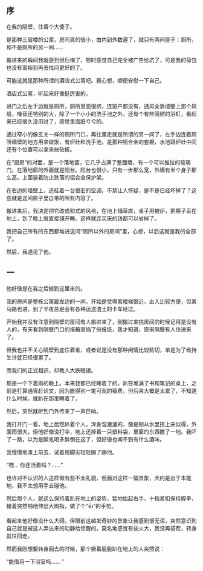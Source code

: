 ## 序

在我的隔壁，住着个大傻子。

是那种三层楼的公寓，房间真的很小，由内到外数遍了，就只有两间屋子：厕所，和不是厕所的另一间……

搬进来的瞬间我就感到很后悔了，顿时感觉自己完全被广告给坑了，可是我的荷包也没有富裕到再去找间更好的了。

可能这就是那种所谓的酒店式公寓吧。我心想，顺便安慰一下自己。

酒店式公寓，听起来好像挺厉害的。

进门之后左手边就是厕所，厕所里面很挤，连窗户都没有，通风全靠墙壁上那个风扇，噪音还特别的大，除了一个小小的洗手池之外，还有个有些简陋的浴缸，看起来已经很久没用过了，感觉里面脏兮兮的。

通过窄小的像玄关一样的厕所门口，再往里走就是所谓的另一间了，左手边连着厕所墙壁的地方用来做饭，有炉灶和洗手池，是那种铝合金的套橱，水池跟炉灶中间还有个位置可以拿来放砧板。

在“厨房”的对面，是一个落地窗，它几乎占满了整面墙，有一个可以推拉的玻璃门，在落地窗的外面就是阳台。阳台也很小，只有一步那么宽，外墙有半个身子那么高，上面装着防止跌落的铝合金保护架。

在右边的墙壁上，还挂着一台很旧的空调，不禁让人怀疑，是不是已经坏掉了？这些就是这间房子里自带的所有内容了。

搬进来后，我决定把它改成和式的风格，在地上铺草席，桌子用被炉，把褥子丢在地上，到了晚上就直接铺开睡。这样就连买床的钱都可以省掉了。

我把自己所有的东西都堆进这间“厕所以外的房间”里，心想，以后这就是我的全部了。

然后，我遇见了他。



## 一

他好像是在我之后搬到这里来的。

我的房间是整栋公寓最左边的一间，开始是觉得离楼梯很近，出入比较方便，但离马路也进，到了半夜总是会有各种运送渣土的卡车经过。

开始我并没有注意到隔壁的房间有人搬进来了，刚搬过来挑房间的时候记得是没有人的，有天看到隔壁门口的报箱里插了份报纸，我才知道，原来隔壁有人住进来了。

但我也并不关心隔壁到底住着谁，或者说是没有那种闲情比较贴切，单是为了维持生计就已经很累了。

而我们的正式相识，却教人大跌眼镜。

那是一个下着雨的晚上。本来我都已经睡着了的，趴在堆满了书和笔记的桌上，之前是打算通宵赶论文，因为能得到一笔可观的稿费，但后来大概是太累了，不知道什么时候，就趴在那里睡着了。

然后，突然就听到门外传来了一声巨响。

我打开门一看，地上居然趴着个人，浑身湿漉漉的，像是刚从水里捞上来似得，外面雨很大。但他好像没打伞，地上还掉着一只塑料袋，里面的东西撒了一地。我吓了一跳，以为是醉鬼喝多醉倒在这了，但好像也闻不到有什么酒味。

我慢慢地凑上前去，试着用脚尖轻轻踢了踢他。

“喂… 你还活着吗？……”

也许对不认识的人这样做有些不太礼貌，但面对这样一幅景象，大约是出于本能地，我不太想用手去碰他。

然后那个人，就这么保持着趴在地上的姿势，猛地抬起右手，十指紧扣保持握拳，接着突然啪地伸出大拇指，做了个“👍”的手势。

看起来他好像没什么大碍。但眼前这越发奇妙的景象让我感到很无语，突然意识到自己就是被这人弄出来的动静给惊醒的，莫名地感觉有些火大，我没再搭茬，转身就往回走。

然而我刚想要转身回去的时候，那个撅着屁股趴在地上的人突然说：

“能借用一下浴室吗…… ”
